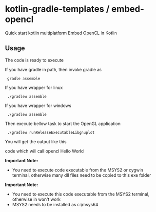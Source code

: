 # kotlin-gradle-templates / embed-opencl
Quick start kotlin multiplatform Embed OpenCL in Kotlin

## Usage
The code is ready to execute

If you have gradle in path, then invoke gradle as

     gradle assemble

If you have wrapper for linux

     ./gradlew assemble

If you have wrapper for windows

     .\gradlew assemble

Then execute bellow task to start the OpenGL application

     .\gradlew runReleaseExecutableLibgnuplot
     
You will get the output like this

code which will call opencl
Hello World


**Important Note:**
  * You need to execute code executable from the MSYS2 or cygwin terminal, otherwise many dll files need to be copied to this exe folder

**Important Note:**
  * You need to execute this code executable from the MSYS2 terminal, otherwise in won't work
  * MSYS2 needs to be installed as c:\msys64
